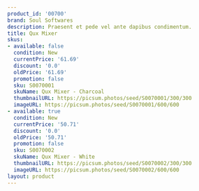 ```yaml
---
product_id: '00700'
brand: Soul Softwares
description: Praesent et pede vel ante dapibus condimentum.
title: Qux Mixer
skus:
- available: false
  condition: New
  currentPrice: '61.69'
  discount: '0.0'
  oldPrice: '61.69'
  promotion: false
  sku: S0070001
  skuName: Qux Mixer - Charcoal
  thumbnailURL: https://picsum.photos/seed/S0070001/300/300
  imageURL: https://picsum.photos/seed/S0070001/600/600
- available: true
  condition: New
  currentPrice: '50.71'
  discount: '0.0'
  oldPrice: '50.71'
  promotion: false
  sku: S0070002
  skuName: Qux Mixer - White
  thumbnailURL: https://picsum.photos/seed/S0070002/300/300
  imageURL: https://picsum.photos/seed/S0070002/600/600
layout: product
---
```

